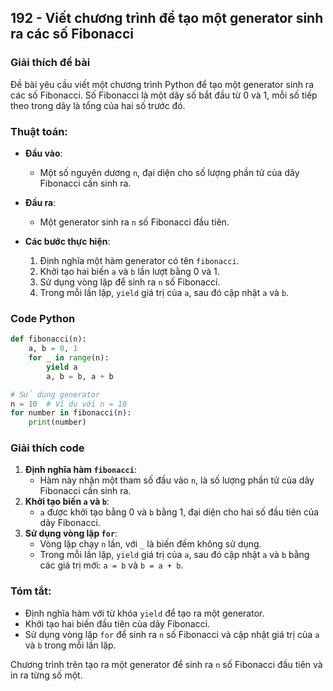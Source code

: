 ## 192 - Viết chương trình để tạo một generator sinh ra các số Fibonacci

### Giải thích đề bài

Đề bài yêu cầu viết một chương trình Python để tạo một generator sinh ra các số Fibonacci. Số Fibonacci là một dãy số bắt đầu từ 0 và 1, mỗi số tiếp theo trong dãy là tổng của hai số trước đó.

### Thuật toán:

- **Đầu vào**:

  - Một số nguyên dương `n`, đại diện cho số lượng phần tử của dãy Fibonacci cần sinh ra.

- **Đầu ra**:

  - Một generator sinh ra `n` số Fibonacci đầu tiên.

- **Các bước thực hiện**:
  1. Định nghĩa một hàm generator có tên `fibonacci`.
  2. Khởi tạo hai biến `a` và `b` lần lượt bằng 0 và 1.
  3. Sử dụng vòng lặp để sinh ra `n` số Fibonacci.
  4. Trong mỗi lần lặp, `yield` giá trị của `a`, sau đó cập nhật `a` và `b`.

### Code Python

```python
def fibonacci(n):
    a, b = 0, 1
    for _ in range(n):
        yield a
        a, b = b, a + b

# Sử dụng generator
n = 10  # Ví dụ với n = 10
for number in fibonacci(n):
    print(number)
```

### Giải thích code

1. **Định nghĩa hàm `fibonacci`**:
   - Hàm này nhận một tham số đầu vào `n`, là số lượng phần tử của dãy Fibonacci cần sinh ra.
2. **Khởi tạo biến `a` và `b`**:
   - `a` được khởi tạo bằng 0 và `b` bằng 1, đại diện cho hai số đầu tiên của dãy Fibonacci.
3. **Sử dụng vòng lặp `for`**:
   - Vòng lặp chạy `n` lần, với `_` là biến đếm không sử dụng.
   - Trong mỗi lần lặp, `yield` giá trị của `a`, sau đó cập nhật `a` và `b` bằng các giá trị mới: `a = b` và `b = a + b`.

### Tóm tắt:

- Định nghĩa hàm với từ khóa `yield` để tạo ra một generator.
- Khởi tạo hai biến đầu tiên của dãy Fibonacci.
- Sử dụng vòng lặp `for` để sinh ra `n` số Fibonacci và cập nhật giá trị của `a` và `b` trong mỗi lần lặp.

Chương trình trên tạo ra một generator để sinh ra `n` số Fibonacci đầu tiên và in ra từng số một.
